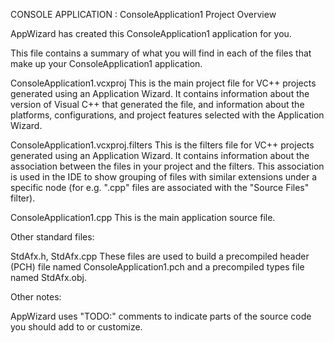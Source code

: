 CONSOLE APPLICATION : ConsoleApplication1 Project Overview


AppWizard has created this ConsoleApplication1 application for you.

This file contains a summary of what you will find in each of the files that
make up your ConsoleApplication1 application.


ConsoleApplication1.vcxproj
    This is the main project file for VC++ projects generated using an Application Wizard.
    It contains information about the version of Visual C++ that generated the file, and
    information about the platforms, configurations, and project features selected with the
    Application Wizard.

ConsoleApplication1.vcxproj.filters
    This is the filters file for VC++ projects generated using an Application Wizard. 
    It contains information about the association between the files in your project 
    and the filters. This association is used in the IDE to show grouping of files with
    similar extensions under a specific node (for e.g. ".cpp" files are associated with the
    "Source Files" filter).

ConsoleApplication1.cpp
    This is the main application source file.

Other standard files:

StdAfx.h, StdAfx.cpp
    These files are used to build a precompiled header (PCH) file
    named ConsoleApplication1.pch and a precompiled types file named StdAfx.obj.

Other notes:

AppWizard uses "TODO:" comments to indicate parts of the source code you
should add to or customize.

